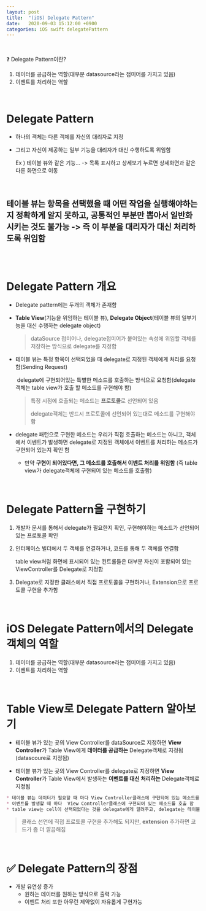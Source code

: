 ```yaml
---
layout: post
title:  "(iOS) Delegate Pattern"
date:   2020-09-03 15:12:00 +0900
categories: iOS swift delegatePattern
---
```

<br>

❓ Delegate Pattern이란?

1. 데이터를 공급하는 역할(대부분 datasource라는 접미어를 가지고 있음)
2. 이벤트를 처리하는 역할

<br>

# Delegate Pattern

* 하나의 객체는 다른 객체를 자신의 대리자로 지정

* 그리고 자신이 제공하는 일부 기능을 대리자가 대신 수행하도록 위임함

  Ex ) 테이블 뷰와 같은 기능... -> 목록 표시하고 상세보기 누르면 상세화면과 같은 다른 화면으로 이동

<br>

## 테이블 뷰는 항목을 선택했을 때 어떤 작업을 실행해야하는지 정확하게 알지 못하고, 공통적인 부분만 뽑아서 일반화 시키는 것도 불가능 -> 즉 이 부분을 대리자가 대신 처리하도록 위임함

<br>
<br>

# Delegate Pattern 개요

* Delegate pattern에는 두개의 객체가 존재함

* **Table View**(기능을 위임하는 테이블 뷰), **Delegate Object**(테이블 뷰의 일부기능을 대신 수행하는 delegate object)

  >  dataSource 접미어나, delegate접미어가 붙어있는 속성에 위임할 객체를 저장하는 방식으로 delegate를 지정함 

* 테이블 뷰는 특정 항목이 선택되었을 때  delegate로 지정된 객체에게 처리를 요청함(Sending Request)

  ​	delegate에 구현되어있는 특별한 메소드를 호출하는 방식으로 요청함(delegate 객체는 table view가 호출 할 메소드를 구현해야 함)

  > 특정 시점에 호출되는 메소드는 **프로토콜**로 선언되어 있음
  >
  > delegate객체는 반드시 프로토콜에 선언되어 있는대로 메소드를 구현해야 함 

* delegate 패턴으로 구현한 메소드는 우리가 직접 호출하는 메소드는 아니고, 객체에서 이벤트가 발생하면 delegate로 지정된 객체에서 이벤트를 처리하는 메소드가 구현되어 있는지 확인 함 

  * 만약 **구현이 되어있다면, 그 메소드를 호출해서 이벤트 처리를 위임함** (즉 table view가 delegate객체에 구현되어 있는 메소드를 호출함)

<br>

# Delegate Pattern을 구현하기

1. 개발자 문서를 통해서 delegate가 필요한지 확인, 구현해야하는 메소드가 선언되어 있는 프로토콜 확인 

2. 인터페이스 빌더에서 두 객체를 연결하거나, 코드를 통해 두 객체를 연결함

   table view처럼 화면에 표시되어 있는 컨트롤들은 대부분 자신이 포함되어 있는 ViewController를 Delegate로 지정함

3. Delegate로 지정한 클래스에서 직접 프로토콜을 구현하거나, Extension으로 프로토콜 구현을 추가함

<br>

# iOS Delegate Pattern에서의 Delegate객체의 역할

1. 데이터를 공급하는 역할(대부분 datasource라는 접미어를 가지고 있음)
2. 이벤트를 처리하는 역할

<br>

# Table View로 Delegate Pattern 알아보기

* 테이블 뷰가 있는 곳의 View Controller를 dataSource로 지정하면 **View Controller**가 Table View에게 **데이터를 공급하는** Delegate객체로 지정됨(datascoure로 지정됨)

* 테이블 뷰가 있는 곳의 View Controller를 delegate로 지정하면 **View Controller**가 Table View에서 발생하는 **이벤트를 대신 처리하는** Delegate객체로 지정됨

```markdown
* 테이블 뷰는 데이터가 필요할 때 마다 View Controller클래스에 구현되어 있는 메소드를 호출 함
* 이벤트를 발생할 때 마다  View Controller클래스에 구현되어 있는 메소드를 호출 함
* table view는 cell이 선택되었다는 것을 delegate에게 알려주고, delegate는 테이블뷰를 대신해서 이벤트를 처리함
```
> 클래스 선언에 직접 프로토콜 구현을 추가해도 되지만, **extension** 추가하면 코드가 좀 더 깔끔해짐


<br>

# ✅ Delegate Pattern의 장점

* 개발 유연성 증가 
  * 원하는 데이터를 원하는 방식으로 출력 가능 
  * 이벤트 처리 또한 아무런 제약없이 자유롭게 구현가능

<br>

